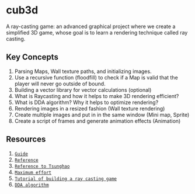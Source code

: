 # cub3d
A ray-casting game: an advanced graphical project where we create a simplified 3D game, whose goal is to learn a rendering technique called ray casting.

## Key Concepts
1. Parsing Maps, Wall texture paths, and initializing images.
2. Use a recursive function (floodfill) to check if a Map is valid that the player will never go outside of bound.
3. Building a vector library for vector calculations (optional)
4. What is Raycasting and how it helps to make 3D rendering efficient?
5. What is DDA algorithm? Why it helps to optimize rendering?
6. Rendering images in a resized fashion (Wall texture rendering)
6. Create multiple images and put in in the same window (Mini map, Sprite)
7. Create a script of frames and generate animation effects (Animation)

## Resources
1. [`Guide`](https://harm-smits.github.io/42docs/projects/cub3d) <br>
2. [`Reference`](https://github.com/pasqualerossi/Cub3D) <br>
3. [`Reference to Tsunghao`](https://github.com/Tsunghao-C/Common-Course/tree/main/cub3d) <br>
4. [`Maximum effort`](https://github.com/ael-bekk/Cub3d-Advanced-Raycasting) <br>
5. [`Tutorial of building a ray casting game`](https://lodev.org/cgtutor/raycasting.html) <br>
6. [`DDA algorithm`](https://youtu.be/NbSee-XM7WA?si=taWsY2doGi90ieGD) <br>
